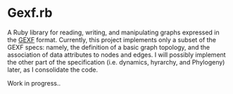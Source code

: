 # Gexf.rb

A Ruby library for reading, writing, and manipulating graphs expressed in the [GEXF](http://gexf.net) format.
Currently, this project implements only a subset of the GEXF specs: namely, the definition of a basic graph topology,
and the association of data attributes to nodes and edges. I will possibly implement the other part of the specification
(i.e. dynamics, hyrarchy, and Phylogeny) later, as I consolidate the code.

Work in progress..
